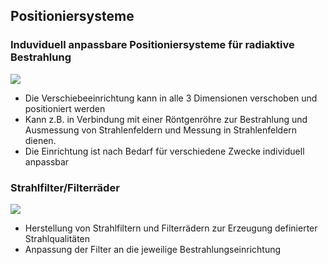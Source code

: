 Positioniersysteme
------------------

### Induviduell anpassbare Positioniersysteme für radiaktive Bestrahlung

![](../media/img/positioning.jpg)

*   Die Verschiebeeinrichtung kann in alle 3 Dimensionen verschoben und positioniert werden
*   Kann z.B. in Verbindung mit einer Röntgenröhre zur Bestrahlung und Ausmessung von Strahlenfeldern und Messung in Strahlenfeldern dienen.
*   Die Einrichtung ist nach Bedarf für verschiedene Zwecke individuell anpassbar

### Strahlfilter/Filterräder

![](../media/img/filter.jpg)

*   Herstellung von Strahlfiltern und Filterrädern zur Erzeugung definierter Strahlqualitäten
*   Anpassung der Filter an die jeweilige Bestrahlungseinrichtung